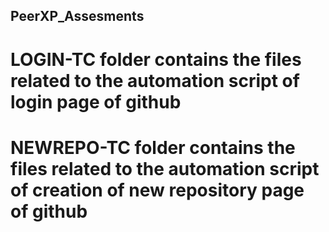 ## PeerXP_Assesments

# LOGIN-TC folder contains the files related to the automation script of login page of github


# NEWREPO-TC folder contains the files related to the automation script of creation of new repository page of github


